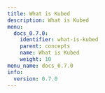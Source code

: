 ```yaml
---
title: What is Kubed
description: What is Kubed
menu:
  docs_0.7.0:
    identifier: what-is-kubed
    parent: concepts
    name: What is Kubed
    weight: 10
menu_name: docs_0.7.0
info:
  version: 0.7.0
---
```


